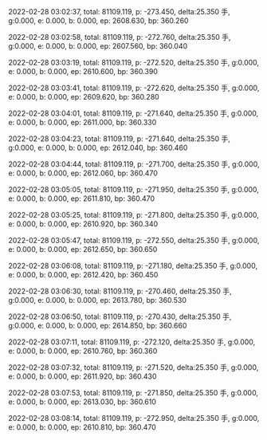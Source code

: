 2022-02-28 03:02:37, total: 81109.119, p: -273.450, delta:25.350 手, g:0.000, e: 0.000, b: 0.000, ep: 2608.630, bp: 360.260

2022-02-28 03:02:58, total: 81109.119, p: -272.760, delta:25.350 手, g:0.000, e: 0.000, b: 0.000, ep: 2607.560, bp: 360.040

2022-02-28 03:03:19, total: 81109.119, p: -272.520, delta:25.350 手, g:0.000, e: 0.000, b: 0.000, ep: 2610.600, bp: 360.390

2022-02-28 03:03:41, total: 81109.119, p: -272.620, delta:25.350 手, g:0.000, e: 0.000, b: 0.000, ep: 2609.620, bp: 360.280

2022-02-28 03:04:01, total: 81109.119, p: -271.640, delta:25.350 手, g:0.000, e: 0.000, b: 0.000, ep: 2611.000, bp: 360.330

2022-02-28 03:04:23, total: 81109.119, p: -271.640, delta:25.350 手, g:0.000, e: 0.000, b: 0.000, ep: 2612.040, bp: 360.460

2022-02-28 03:04:44, total: 81109.119, p: -271.700, delta:25.350 手, g:0.000, e: 0.000, b: 0.000, ep: 2612.060, bp: 360.470

2022-02-28 03:05:05, total: 81109.119, p: -271.950, delta:25.350 手, g:0.000, e: 0.000, b: 0.000, ep: 2611.810, bp: 360.470

2022-02-28 03:05:25, total: 81109.119, p: -271.800, delta:25.350 手, g:0.000, e: 0.000, b: 0.000, ep: 2610.920, bp: 360.340

2022-02-28 03:05:47, total: 81109.119, p: -272.550, delta:25.350 手, g:0.000, e: 0.000, b: 0.000, ep: 2612.650, bp: 360.650

2022-02-28 03:06:08, total: 81109.119, p: -271.180, delta:25.350 手, g:0.000, e: 0.000, b: 0.000, ep: 2612.420, bp: 360.450

2022-02-28 03:06:30, total: 81109.119, p: -270.460, delta:25.350 手, g:0.000, e: 0.000, b: 0.000, ep: 2613.780, bp: 360.530

2022-02-28 03:06:50, total: 81109.119, p: -270.430, delta:25.350 手, g:0.000, e: 0.000, b: 0.000, ep: 2614.850, bp: 360.660

2022-02-28 03:07:11, total: 81109.119, p: -272.120, delta:25.350 手, g:0.000, e: 0.000, b: 0.000, ep: 2610.760, bp: 360.360

2022-02-28 03:07:32, total: 81109.119, p: -271.520, delta:25.350 手, g:0.000, e: 0.000, b: 0.000, ep: 2611.920, bp: 360.430

2022-02-28 03:07:53, total: 81109.119, p: -271.850, delta:25.350 手, g:0.000, e: 0.000, b: 0.000, ep: 2613.030, bp: 360.610

2022-02-28 03:08:14, total: 81109.119, p: -272.950, delta:25.350 手, g:0.000, e: 0.000, b: 0.000, ep: 2610.810, bp: 360.470